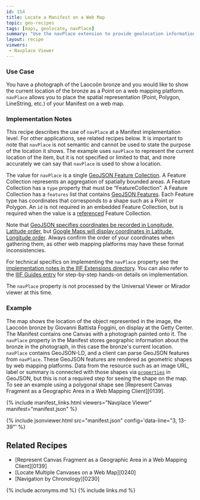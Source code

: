 ```yaml
---
id: 154
title: Locate a Manifest on a Web Map
topic: geo-recipes
tags: [maps, geolocate, navPlace]
summary: "Use the navPlace extension to provide geolocation information about an IIIF Presentation API 3.0 Manifest."
layout: recipe
viewers:
 - Navplace Viewer
---
```


### Use Case
You have a photograph of the Laocoön bronze and you would like to show the current location of the bronze as a Point on a web mapping platform. `navPlace` allows you to place the spatial representation (Point, Polygon, LineString, etc.) of your Manifest on a web map. 


### Implementation Notes
This recipe describes the use of `navPlace` at a Manifest implementation level. For other applications, see related recipes below. It is important to note that `navPlace` is not semantic and cannot be used to state the purpose of the location it shows. The example uses `navPlace` to represent the current location of the item, but it is not specified or limited to that, and more accurately we can say that `navPlace` is used to show a location.

The value for `navPlace` is a single [GeoJSON Feature Collection](https://iiif.io/api/extension/navplace/#222-feature-collection). A Feature Collection represents an aggregation of spatially bounded areas. A Feature Collection has a `type` property that must be “FeatureCollection”. A Feature Collection has a `features` list that contains [GeoJSON Features](https://iiif.io/api/extension/navplace/#223-feature). Each Feature type has coordinates that corresponds to a shape such as a Point or Polygon. An `id` is not required in an embedded Feature Collection, but is required when the value is a [referenced](https://iiif.io/api/extension/navplace/#13-terminology) Feature Collection.

Note that [GeoJSON specifies coordinates be recorded in Longitude, Latitude order](https://datatracker.ietf.org/doc/html/rfc7946#section-3.1.1
), but [Google Maps will display coordinates in Latitude, Longitude order](https://developers.google.com/maps/documentation/javascript/reference/coordinates
). Always confirm the order of your coordinates when gathering them, as other web mapping platforms may have these format inconsistencies.

For technical specifics on implementing the `navPlace` property see the [implementation notes in the IIIF Extensions directory](https://iiif.io/api/extension/navplace/#5-implementation-notes). You can also refer to the [IIIF Guides entry](https://guides.iiif.io/guides/navplace/) for step-by-step hands-on details on implementation.

The `navPlace` property is not processed by the Universal Viewer or Mirador viewer at this time.


### Example
The map shows the location of the object represented in the image, the Laocoön bronze by Giovanni Battista Foggini, on display at the Getty Center. 
The Manifest contains one Canvas with a photograph painted onto it. The `navPlace` property in the Manifest stores geographic information about the bronze in the photograph, in this case the bronze's current location. `navPlace` contains GeoJSON-LD, and a client can parse GeoJSON features from `navPlace`. These GeoJSON features are rendered as geometric shapes by web mapping platforms. Data from the resource such as an image URL, label or summary is connected with those shapes via [`properties`](https://tools.ietf.org/html/rfc7946#section-3.2) in GeoJSON, but this is not a required step for seeing the shape on the map.
To see an example using a polygonal shape see [Represent Canvas Fragment as a Geographic Area in a Web Mapping Client][0139].

{% include manifest_links.html viewers="Navplace Viewer" manifest="manifest.json" %}

{% include jsonviewer.html src="manifest.json" config='data-line="3, 13-39"' %}

## Related Recipes
* [Represent Canvas Fragment as a Geographic Area in a Web Mapping Client][0139]
* [Locate Multiple Canvases on a Web Map][0240]
* [Navigation by Chronology][0230]

{% include acronyms.md %}
{% include links.md %}
